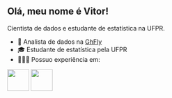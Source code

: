 ## Olá, meu nome é Vitor!

Cientista de dados e estudante de estatística na UFPR.

- 💼 Analista de dados na [GhFly](https://ghfly.com/)
- 🎓 Estudante de estatística pela UFPR
- 👨🏻‍💻 Possuo experiência em:


<div style="display: inline-block;">
  
  <img width="50" height="50" src="https://cdn.jsdelivr.net/gh/devicons/devicon@latest/icons/r/r-original.svg" />
  <img width="50" height="50" src="https://cdn.jsdelivr.net/gh/devicons/devicon@latest/icons/python/python-original-wordmark.svg" />
</div>
          
          
